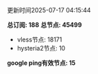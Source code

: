 更新时间2025-07-17 04:15:44

**总订阅: 188**
**总节点: 45499**
- vless节点: 18171
- hysteria2节点: 10

**google ping有效节点: 15**
